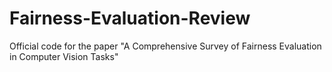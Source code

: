 # Fairness-Evaluation-Review
Official code for the paper "A Comprehensive Survey of Fairness Evaluation in Computer Vision Tasks"
